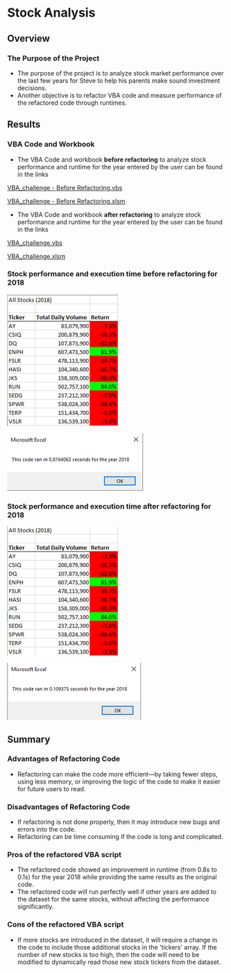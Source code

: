 # Stock Analysis 

## Overview

### The Purpose of the Project

- The purpose of the project is to analyze stock market performance over the last few years for Steve to help his parents make sound investment decisions.
- Another objective is to refactor VBA code and measure performance of the refactored code through runtimes.

## Results 

### VBA Code and Workbook

- The VBA Code and workbook **before refactoring** to analyze stock performance and runtime for the year entered by the user can be found in the links

[VBA_challenge - Before Refactoring.vbs](https://github.com/manasidek/stock_analysis/blob/main/VBA_challenge%20-%20Before%20Refactoring.vbs)
 
[VBA_challenge - Before Refactoring.xlsm](https://github.com/manasidek/stock_analysis/blob/main/VBA_Challenge%20-%20Before%20Refactoring.xlsm)

- The VBA Code and workbook **after refactoring** to analyze stock performance and runtime for the year entered by the user can be found in the links

[VBA_challenge.vbs](https://github.com/manasidek/stock_analysis/blob/main/VBA_challenge.vbs)

[VBA_challenge.xlsm](https://github.com/manasidek/stock_analysis/blob/main/VBA_Challenge.xlsm)


### Stock performance and execution time before refactoring for 2018
 ![Stock Performance 2018](https://github.com/manasidek/stock_analysis/blob/main/Resources/All%20Stocks%202018%20-%20Before%20Refactoring.png)
 
 ![Execution Time 2018](https://github.com/manasidek/stock_analysis/blob/main/Resources/VBA_Challenge_2018%20-%20Before%20Refactoring.png)

### Stock performance and execution time after refactoring for 2018
  ![Stock Performance 2018](https://github.com/manasidek/stock_analysis/blob/main/Resources/All%20Stocks%202018.png)
  
  ![Execution Time 2018](https://github.com/manasidek/stock_analysis/blob/main/Resources/VBA_challenge_2018.png)

## Summary

### Advantages of Refactoring Code
- Refactoring can make the code more efficient—by taking fewer steps, using less memory, or improving the logic of the code to make it easier for future users to read. 

### Disadvantages of Refactoring Code
- If refactoring is not done properly, then it may introduce new bugs and errors into the code.
- Refactoring can be time consuming if the code is long and complicated.

### Pros of the refactored VBA script
- The refactored code showed an improvement in runtime (from 0.8s to 0.1s) for the year 2018 while providing the same results as the original code.
- The refactored code will run perfectly well if other years are added to the dataset for the same stocks, without affecting the performance significantly.

### Cons of the refactored VBA script
- If more stocks are introduced in the dataset, it will require a change in the code to include those additional stocks in the 'tickers' array. If the number of new stocks is too high, then the code will need to be modified to dynamically read those new stock tickers from the dataset.

